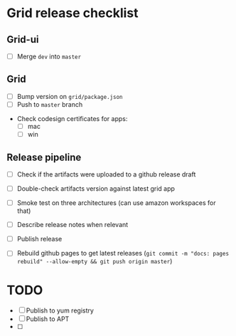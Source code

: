 # Grid release checklist

## Grid-ui
- [ ] Merge `dev` into `master`

## Grid
- [ ] Bump version on `grid/package.json`
- [ ] Push to `master` branch
- Check codesign certificates for apps:
  - [ ] mac
  - [ ] win

## Release pipeline
- [ ] Check if the artifacts were uploaded to a github release draft
- [ ] Double-check artifacts version against latest grid app
- [ ] Smoke test on three architectures (can use amazon workspaces for that)
- [ ] Describe release notes when relevant
- [ ] Publish release
- [ ] Rebuild github pages to get latest releases (`git commit -m "docs: pages rebuild" --allow-empty && git push origin master`)


# TODO
- [ ] Publish to yum registry
- [ ] Publish to APT
- [ ] 

